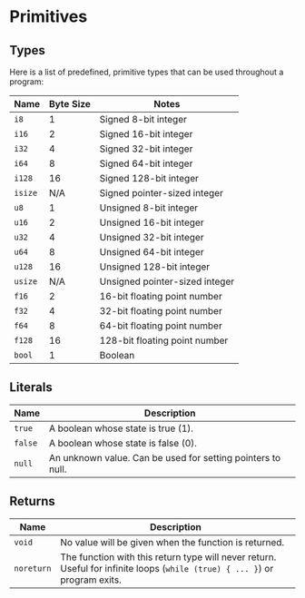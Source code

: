 # Primitives

## Types

Here is a list of predefined, primitive types that can be used throughout a program:

| Name | Byte Size | Notes
|-----|-----|-----
| `i8` | 1 | Signed 8-bit integer
| `i16` | 2 | Signed 16-bit integer
| `i32` | 4 | Signed 32-bit integer
| `i64` | 8 | Signed 64-bit integer
| `i128` | 16 | Signed 128-bit integer
| `isize` | N/A | Signed pointer-sized integer
| `u8` | 1 | Unsigned 8-bit integer
| `u16` | 2 | Unsigned 16-bit integer
| `u32` | 4 | Unsigned 32-bit integer
| `u64` | 8 | Unsigned 64-bit integer
| `u128` | 16 | Unsigned 128-bit integer
| `usize` | N/A | Unsigned pointer-sized integer
| `f16` | 2 | 16-bit floating point number
| `f32` | 4 | 32-bit floating point number
| `f64` | 8 | 64-bit floating point number
| `f128` | 16 | 128-bit floating point number
| `bool` | 1 | Boolean

## Literals

| Name | Description
|-----|-----
| `true` | A boolean whose state is true (1).
| `false` | A boolean whose state is false (0).
| `null` | An unknown value. Can be used for setting pointers to null.

## Returns

| Name | Description
|-----|-----
| `void` | No value will be given when the function is returned.
| `noreturn` | The function with this return type will never return. Useful for infinite loops (`while (true) { ... }`) or program exits.